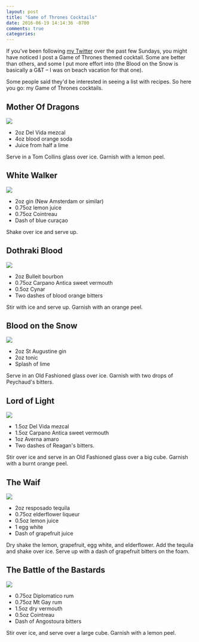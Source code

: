 ```yaml
---
layout: post
title: "Game of Thrones Cocktails"
date: 2016-06-19 14:14:36 -0700
comments: true
categories: 
---
```


If you've been following [my Twitter](https://twitter.com/malrase) over the past few Sundays, you might have noticed I post a Game of Thrones themed cocktail. Some are better than others, and some I put more effort into (the Blood on the Snow is basically a G&T – I was on beach vacation for that one).

Some people said they'd be interested in seeing a list with recipes. So here you go: my Game of Thrones cocktails.

## Mother Of Dragons

<div class="img">
  <a href="{{ root_url }}/images/cocktails/got/mother-of-dragons.jpg">
    <img src="/images/cocktails/got/mother-of-dragons.jpg">
  </a>
</div>

- 2oz Del Vida mezcal
- 4oz blood orange soda
- Juice from half a lime

Serve in a Tom Collins glass over ice. Garnish with a lemon peel.

## White Walker

<div class="img">
  <a href="{{ root_url }}/images/cocktails/got/white-walker.jpg">
    <img src="/images/cocktails/got/white-walker.jpg">
  </a>
</div>

- 2oz gin (New Amsterdam or similar)
- 0.75oz lemon juice
- 0.75oz Cointreau
- Dash of blue curaçao

Shake over ice and serve up.

## Dothraki Blood

<div class="img">
  <a href="{{ root_url }}/images/cocktails/got/dothraki-blood.jpg">
    <img src="/images/cocktails/got/dothraki-blood.jpg">
  </a>
</div>

- 2oz Bulleit bourbon
- 0.75oz Carpano Antica sweet vermouth
- 0.5oz Cynar
- Two dashes of blood orange bitters

Stir with ice and serve up. Garnish with an orange peel.

## Blood on the Snow

<div class="img">
  <a href="{{ root_url }}/images/cocktails/got/blood-on-the-snow.jpg">
    <img src="/images/cocktails/got/blood-on-the-snow.jpg">
  </a>
</div>

- 2oz St Augustine gin
- 2oz tonic
- Splash of lime

Serve in an Old Fashioned glass over ice. Garnish with two drops of Peychaud's bitters.

## Lord of Light

<div class="img">
  <a href="{{ root_url }}/images/cocktails/got/lord-of-light.jpg">
    <img src="/images/cocktails/got/lord-of-light.jpg">
  </a>
</div>

- 1.5oz Del Vida mezcal
- 1.5oz Carpano Antica sweet vermouth
- 1oz Averna amaro
- Two dashes of Reagan's bitters.

Stir over ice and serve in an Old Fashioned glass over a big cube. Garnish with a burnt orange peel.

## The Waif

<div class="img">
  <a href="{{ root_url }}/images/cocktails/got/the-waif.jpg">
    <img src="/images/cocktails/got/the-waif.jpg">
  </a>
</div>

- 2oz resposado tequila
- 0.75oz elderflower liqueur
- 0.5oz lemon juice
- 1 egg white
- Dash of grapefruit juice

Dry shake the lemon, grapefruit, egg white, and elderflower. Add the tequila and shake over ice. Serve up with a dash of grapefruit bitters on the foam.

## The Battle of the Bastards

<div class="img">
  <a href="{{ root_url }}/images/cocktails/got/battle-of-the-bastards.jpg">
    <img src="/images/cocktails/got/battle-of-the-bastards.jpg">
  </a>
</div>

- 0.75oz Diplomatico rum
- 0.75oz Mt Gay rum
- 1.5oz dry vermouth
- 0.5oz Cointreau
- Dash of Angostoura bitters

Stir over ice, and serve over a large cube. Garnish with a lemon peel.